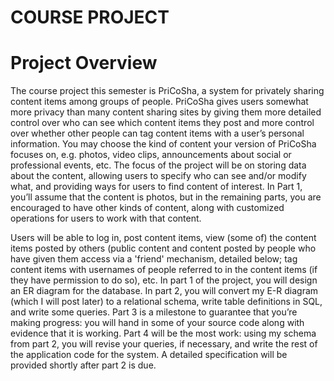 # COURSE PROJECT
# Project Overview

The course project this semester is PriCoSha, a system for privately sharing content items
among groups of people. PriCoSha gives users somewhat more privacy than many content
sharing sites by giving them more detailed control over who can see which content items they
post and more control over whether other people can tag content items with a user’s personal
information. You may choose the kind of content your version of PriCoSha focuses on, e.g.
photos, video clips, announcements about social or professional events, etc. The focus of the
project will be on storing data about the content, allowing users to specify who can see and/or
modify what, and providing ways for users to find content of interest. In Part 1, you’ll assume
that the content is photos, but in the remaining parts, you are encouraged to have other kinds of
content, along with customized operations for users to work with that content.

Users will be able to log in, post content items, view (some of) the content items posted by
others (public content and content posted by people who have given them access via a 'friend'
mechanism, detailed below; tag content items with usernames of people referred to in the
content items (if they have permission to do so), etc. In part 1 of the project, you will design an
ER diagram for the database. In part 2, you will convert my E-R diagram (which I will post later)
to a relational schema, write table definitions in SQL, and write some queries. Part 3 is a
milestone to guarantee that you’re making progress: you will hand in some of your source code
along with evidence that it is working. Part 4 will be the most work: using my schema from part
2, you will revise your queries, if necessary, and write the rest of the application code for the
system. A detailed specification will be provided shortly after part 2 is due.
